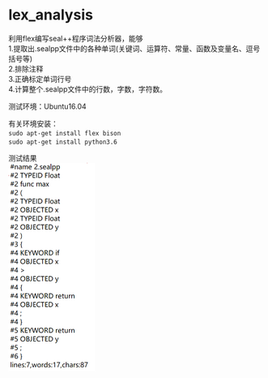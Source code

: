# lex_analysis
利用flex编写seal++程序词法分析器，能够<br>
1.提取出.sealpp文件中的各种单词(关键词、运算符、常量、函数及变量名、逗号括号等)<br>
2.排除注释<br>
3.正确标定单词行号<br>
4.计算整个.sealpp文件中的行数，字数，字符数。

测试环境：Ubuntu16.04 <br>

有关环境安装： <br>
`sudo apt-get install flex bison` <br>
`sudo apt-get install python3.6`

测试结果<br>
![image](https://github.com/lxyang1115/lex_analysis/blob/master/result2.png "RESULT2")
